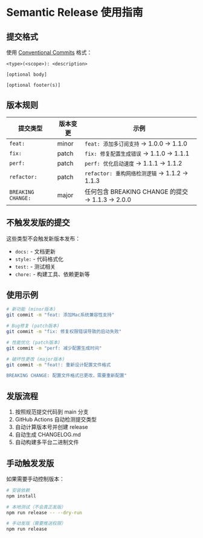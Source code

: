 # Semantic Release 使用指南

## 提交格式

使用 [Conventional Commits](https://conventionalcommits.org/) 格式：

```
<type>(<scope>): <description>

[optional body]

[optional footer(s)]
```

## 版本规则

| 提交类型 | 版本变更 | 示例 |
|---------|---------|------|
| `feat:` | minor | `feat: 添加多订阅支持` → 1.0.0 → 1.1.0 |
| `fix:` | patch | `fix: 修复配置生成错误` → 1.1.0 → 1.1.1 |
| `perf:` | patch | `perf: 优化启动速度` → 1.1.1 → 1.1.2 |
| `refactor:` | patch | `refactor: 重构网络检测逻辑` → 1.1.2 → 1.1.3 |
| `BREAKING CHANGE:` | major | 任何包含 BREAKING CHANGE 的提交 → 1.1.3 → 2.0.0 |

## 不触发发版的提交

这些类型不会触发新版本发布：
- `docs:` - 文档更新
- `style:` - 代码格式化
- `test:` - 测试相关
- `chore:` - 构建工具、依赖更新等

## 使用示例

```bash
# 新功能 (minor版本)
git commit -m "feat: 添加Mac系统兼容性支持"

# Bug修复 (patch版本)  
git commit -m "fix: 修复权限错误导致的启动失败"

# 性能优化 (patch版本)
git commit -m "perf: 减少配置生成时间"

# 破坏性更改 (major版本)
git commit -m "feat!: 重新设计配置文件格式

BREAKING CHANGE: 配置文件格式已更改，需要重新配置"
```

## 发版流程

1. 按照规范提交代码到 main 分支
2. GitHub Actions 自动检测提交类型
3. 自动计算版本号并创建 release
4. 自动生成 CHANGELOG.md
5. 自动构建多平台二进制文件

## 手动触发发版

如果需要手动控制版本：

```bash
# 安装依赖
npm install

# 本地测试（不会真正发版）
npm run release -- --dry-run

# 手动发版（需要推送权限）
npm run release
```